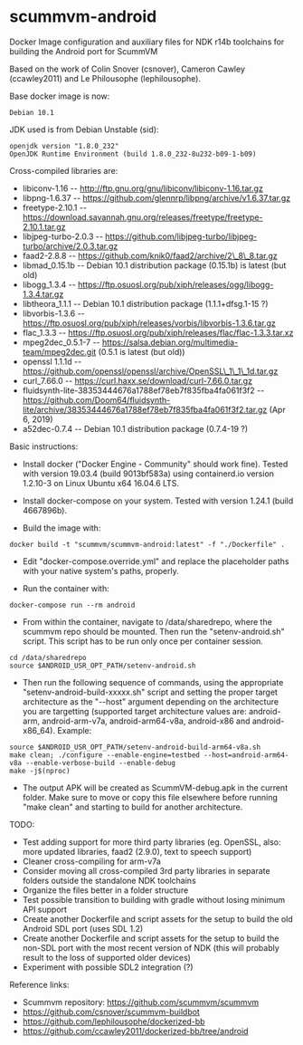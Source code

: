 # scummvm-android
Docker Image configuration and auxiliary files for NDK r14b toolchains for building the Android port for ScummVM

Based on the work of Colin Snover (csnover), Cameron Cawley (ccawley2011) and Le Philousophe (lephilousophe).

Base docker image is now: 
```
Debian 10.1
```

JDK used is from Debian Unstable (sid): 
```
openjdk version "1.8.0_232"
OpenJDK Runtime Environment (build 1.8.0_232-8u232-b09-1-b09)
```

Cross-compiled libraries are:
- libiconv-1.16                                            -- http://ftp.gnu.org/gnu/libiconv/libiconv-1.16.tar.gz
- libpng-1.6.37                                            -- https://github.com/glennrp/libpng/archive/v1.6.37.tar.gz
- freetype-2.10.1                                          -- https://download.savannah.gnu.org/releases/freetype/freetype-2.10.1.tar.gz
- libjpeg-turbo-2.0.3                                      -- https://github.com/libjpeg-turbo/libjpeg-turbo/archive/2.0.3.tar.gz
- faad2-2.8.8                                              -- https://github.com/knik0/faad2/archive/2\_8\_8.tar.gz
- libmad_0.15.1b                                           -- Debian 10.1 distribution package (0.15.1b) is latest (but old)
- libogg_1.3.4                                             -- https://ftp.osuosl.org/pub/xiph/releases/ogg/libogg-1.3.4.tar.gz
- libtheora_1.1.1                                          -- Debian 10.1 distribution package (1.1.1+dfsg.1-15 ?)
- libvorbis-1.3.6                                          -- https://ftp.osuosl.org/pub/xiph/releases/vorbis/libvorbis-1.3.6.tar.gz
- flac_1.3.3                                               -- https://ftp.osuosl.org/pub/xiph/releases/flac/flac-1.3.3.tar.xz
- mpeg2dec_0.5.1-7                                         -- https://salsa.debian.org/multimedia-team/mpeg2dec.git (0.5.1 is latest (but old))
- openssl 1.1.1d                                           -- https://github.com/openssl/openssl/archive/OpenSSL\_1\_1\_1d.tar.gz
- curl_7.66.0                                              -- https://curl.haxx.se/download/curl-7.66.0.tar.gz
- fluidsynth-lite-38353444676a1788ef78eb7f835fba4fa061f3f2 -- https://github.com/Doom64/fluidsynth-lite/archive/38353444676a1788ef78eb7f835fba4fa061f3f2.tar.gz (Apr 6, 2019)
- a52dec-0.7.4                                             -- Debian 10.1 distribution package (0.7.4-19 ?)

Basic instructions:
- Install docker ("Docker Engine - Community" should work fine). Tested with version 19.03.4 (build 9013bf583a) using containerd.io version 1.2.10-3 on Linux Ubuntu x64 16.04.6 LTS.
- Install docker-compose on your system. Tested with version 1.24.1 (build 4667896b).

- Build the image with:
```
docker build -t "scummvm/scummvm-android:latest" -f "./Dockerfile" .
```

- Edit "docker-compose.override.yml" and replace the placeholder paths with your native system's paths, properly.

- Run the container with:
```
docker-compose run --rm android
```

- From within the container, navigate to /data/sharedrepo, where the scummvm repo should be mounted. Then run the "setenv-android.sh" script. This script has to be run only once per container session.
```
cd /data/sharedrepo
source $ANDROID_USR_OPT_PATH/setenv-android.sh
```
- Then run the following sequence of commands, using the appropriate "setenv-android-build-xxxxx.sh" script and setting the proper target architecture as the "--host" argument depending on the architecture you are targetting (supported target architecture values are: android-arm, android-arm-v7a, android-arm64-v8a, android-x86 and android-x86_64). Example:
```
source $ANDROID_USR_OPT_PATH/setenv-android-build-arm64-v8a.sh
make clean; ./configure --enable-engine=testbed --host=android-arm64-v8a --enable-verbose-build --enable-debug
make -j$(nproc)
```

- The output APK will be created as ScummVM-debug.apk in the current folder. Make sure to move or copy this file elsewhere before running "make clean" and starting to build for another architecture.

TODO:
- Test adding support for more third party libraries (eg. OpenSSL, also: more updated libraries, faad2 (2.9.0), text to speech support)
- Cleaner cross-compiling for arm-v7a
- Consider moving all cross-compiled 3rd party libraries in separate folders outside the standalone NDK toolchains
- Organize the files better in a folder structure
- Test possible transition to building with gradle without losing minimum API support
- Create another Dockerfile and script assets for the setup to build the old Android SDL port (uses SDL 1.2)
- Create another Dockerfile and script assets for the setup to build the non-SDL port with the most recent version of NDK (this will probably result to the loss of supported older devices)
- Experiment with possible SDL2 integration (?)

Reference links:
- Scummvm repository: https://github.com/scummvm/scummvm
- https://github.com/csnover/scummvm-buildbot
- https://github.com/lephilousophe/dockerized-bb
- https://github.com/ccawley2011/dockerized-bb/tree/android
